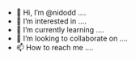 - 👋 Hi, I’m @nidodd ....
- 👀 I’m interested in ....
- 🌱 I’m currently learning ....
- 💞️ I’m looking to collaborate on ....
- 📫 How to reach me ....

<!---
nidodd/nidodd is a ✨ special ✨ repository because its `README.md` (this file) appears on your GitHub profile.
You can click the Preview link to take a look at your changes.
--->
